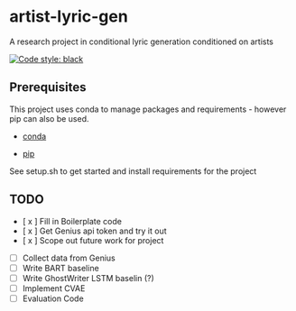 # artist-lyric-gen
A research project in conditional lyric generation conditioned on artists

[![Code style: black](https://img.shields.io/badge/code%20style-black-000000.svg)](https://github.com/psf/black)


## Prerequisites

This project uses conda to manage packages and requirements - however pip can also be used.

+ [conda](https://docs.anaconda.com/anaconda/install/)

+ [pip](https://pip.pypa.io/en/stable/installing/)

See setup.sh to get started and install requirements for the project

## TODO

 - [ x ] Fill in Boilerplate code
 - [ x ] Get Genius api token and try it out
 - [ x ] Scope out future work for project
 - [ ] Collect data from Genius
 - [ ] Write BART baseline
 - [ ] Write GhostWriter LSTM baselin (?)
 - [ ] Implement CVAE
 - [ ] Evaluation Code